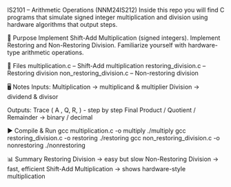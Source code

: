 IS2101 – Arithmetic Operations (NNM24IS212)
Inside this repo you will find C programs that simulate signed integer multiplication and division using hardware algorithms that output steps.

📌 Purpose
Implement Shift-Add Multiplication (signed integers).
Implement Restoring and Non-Restoring Division.
Familiarize yourself with hardware-type arithmetic operations.

📂 Files
multiplication.c – Shift-Add multiplication
restoring_division.c – Restoring division
non_restoring_division.c – Non-restoring division


🖥️ Notes
Inputs:
Multiplication → multiplicand & multiplier
Division → dividend & divisor

Outputs:
Trace ( A , Q, R, ) - step by step
Final Product / Quotient / Remainder → binary / decimal

▶️ Compile & Run
gcc multiplication.c -o multiply
./multiply
gcc restoring_division.c -o restoring
./restoring
gcc non_restoring_division.c -o nonrestoring
./nonrestoring


📊 Summary
Restoring Division → easy but slow
Non-Restoring Division → fast, efficient
Shift-Add Multiplication → shows hardware-style multiplication
